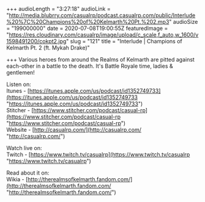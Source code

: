 +++
audioLength = "3:27:18"
audioLink = "http://media.blubrry.com/casualrp/podcast.casualrp.com/public/Interlude%20%7C%20Champions%20of%20Kelmarth%20Pt.%202.mp3"
audioSize = "199000000"
date = 2020-07-08T19:00:55Z
featuredImage = "https://res.cloudinary.com/casualrp/image/upload/c_scale,f_auto,w_1600/v1598491200/cokpt2.jpg"
slug = "121"
title = "Interlude | Champions of Kelmarth Pt. 2 (ft. Mykah Drake)"

+++
Various heroes from around the Realms of Kelmarth are pitted against each-other in a battle to the death. It's Battle Royale time, ladies & gentlemen! 

Listen on:   
Itunes - [https://itunes.apple.com/us/podcast/id1352749733](https://itunes.apple.com/us/podcast/id1352749733 "https://itunes.apple.com/us/podcast/id1352749733")   
Stitcher - [https://www.stitcher.com/podcast/casual-rp](https://www.stitcher.com/podcast/casual-rp "https://www.stitcher.com/podcast/casual-rp")   
Website - [http://casualrp.com/](http://casualrp.com/ "http://casualrp.com/") 

Watch live on:   
Twitch - [https://www.twitch.tv/casualrp](https://www.twitch.tv/casualrp "https://www.twitch.tv/casualrp")   
  
Read about it on:   
Wikia - [http://therealmsofkelmarth.fandom.com/](http://therealmsofkelmarth.fandom.com/ "http://therealmsofkelmarth.fandom.com/")